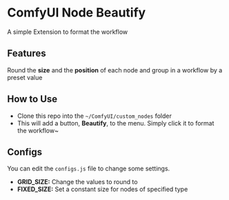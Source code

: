 ﻿# ComfyUI Node Beautify
A simple Extension to format the workflow

## Features
Round the **size** and the **position** of each node and group in a workflow by a preset value

## How to Use
- Clone this repo into the `~/ComfyUI/custom_nodes` folder
- This will add a button, **Beautify**, to the menu. Simply click it to format the workflow~

## Configs
You can edit the `configs.js` file to change some settings.
- **GRID_SIZE:** Change the values to round to
- **FIXED_SIZE:** Set a constant size for nodes of specified type

